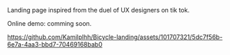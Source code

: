 Landing page inspired from the duel of UX designers on tik tok.

Online demo: comming soon.




https://github.com/Kamilplhh/Bicycle-landing/assets/101707321/5dc7f56b-6e7a-4aa3-bbd7-70469168bab0

